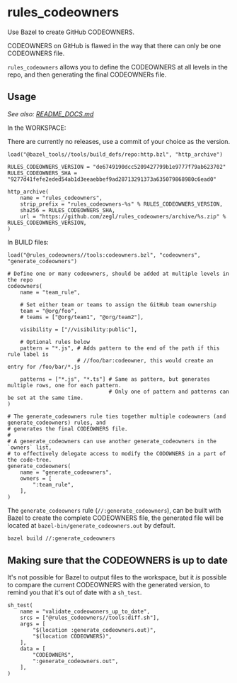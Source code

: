 # rules_codeowners

Use Bazel to create GitHub CODEOWNERS.

CODEOWNERS on GitHub is flawed in the way that there can only be one CODEOWNERS file.

`rules_codeowners` allows you to define the CODEOWNERS at all levels in the repo, and then generating the final CODEOWNERs file.

## Usage

_See also: [README_DOCS.md](https://github.com/zegl/rules_codeowners/blob/master/README_DOCS.md)_

In the WORKSPACE:

There are currently no releases, use a commit of your choice as the version.

```bzl
load("@bazel_tools//tools/build_defs/repo:http.bzl", "http_archive")

RULES_CODEOWNERS_VERSION = "de6749190dcc5209427799b1e9777f79ab623702"
RULES_CODEOWNERS_SHA = "9277d41fefe2eded54ab1d3eeaebbef9ad28713291373a635079868980c6ead0"

http_archive(
    name = "rules_codeowners",
    strip_prefix = "rules_codeowners-%s" % RULES_CODEOWNERS_VERSION,
    sha256 = RULES_CODEOWNERS_SHA,
    url = "https://github.com/zegl/rules_codeowners/archive/%s.zip" % RULES_CODEOWNERS_VERSION,
)
```

In BUILD files:

```bzl
load("@rules_codeowners//tools:codeowners.bzl", "codeowners", "generate_codeowners")

# Define one or many codeowners, should be added at multiple levels in the repo
codeowners(
    name = "team_rule",

    # Set either team or teams to assign the GitHub team ownership
    team = "@org/foo",
    # teams = ["@org/team1", "@org/team2"],

    visibility = ["//visibility:public"],

    # Optional rules below
    pattern = "*.js", # Adds pattern to the end of the path if this rule label is
                      # //foo/bar:codeowner, this would create an entry for /foo/bar/*.js

    patterns = ["*.js", "*.ts"] # Same as pattern, but generates multiple rows, one for each pattern.
                                # Only one of pattern and patterns can be set at the same time.
)

# The generate_codeowners rule ties together multiple codeowners (and generate_codeowners) rules, and
# generates the final CODEOWNERS file.
#
# A generate_codeowners can use another generate_codeowners in the `owners` list,
# to effectively delegate access to modify the CODOWNERS in a part of the code-tree.
generate_codeowners(
    name = "generate_codeowners",
    owners = [
        ":team_rule",
    ],
)
```


The `generate_codeowners` rule (`//:generate_codeowners`), can be built with Bazel to create
the complete CODEOWNERS file, the generated file will be located at `bazel-bin/generate_codeowners.out` by default.

```bash
bazel build //:generate_codeowners
```

## Making sure that the CODEOWNERS is up to date

It's not possible for Bazel to output files to the workspace, but it _is_ possible to compare the current CODEOWNERS
with the generated version, to remind you that it's out of date with a `sh_test`.


```bzl
sh_test(
    name = "validate_codeowoners_up_to_date",
    srcs = ["@rules_codeowners//tools:diff.sh"],
    args = [
        "$(location :generate_codeowners.out)",
        "$(location CODEOWNERS)",
    ],
    data = [
        "CODEOWNERS",
        ":generate_codeowners.out",
    ],
)
```
